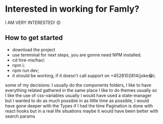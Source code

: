 # Interested in working for Famly?

I AM VERY INTERESTED! 😍

## How to get started
- download the project
- use termninal for next steps, you are gonne need NPM installed.
- cd hire-me/haci
- npm i;
- npm run dev;
- it should be working, if it doesn't call support on +4528102814(joke😂).

some of my decisions: 
I usually do the components folders, I like to have everything related gathered in the same place 
I like to do themes usually so I like the use of css-variables
usually I would have used a state-manager but I wanted to do as much possible in as little time as possible,
I would have gone deeper with the Types if I had the time
Pagination is done with react hooks but in a real life situations maybe it would have been better with search params


